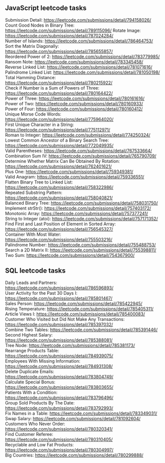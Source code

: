## JavaScript leetcode tasks
Submission Detail: https://leetcode.com/submissions/detail/794158026/
Count Good Nodes in Binary Tree: https://leetcode.com/submissions/detail/789115096/
Rotate Image: https://leetcode.com/submissions/detail/787024284/  
Number of Islands: https://leetcode.com/submissions/detail/786464753/  
Sort the Matrix Diagonally: https://leetcode.com/submissions/detail/785655857/  
Reordered Power of 2: https://leetcode.com/submissions/detail/783779985/  
Ransom Note: https://leetcode.com/submissions/detail/783345458/  
Reverse Linked List: https://leetcode.com/submissions/detail/781071616/  
Palindrome Linked List: https://leetcode.com/submissions/detail/781050198/  
Total Hamming Distance: https://leetcode.com/submissions/detail/780215922/  
Check if Number is a Sum of Powers of Three: https://leetcode.com/submissions/detail/780164422/  
Power of Three: https://leetcode.com/submissions/detail/780161616/  
Power of Two: https://leetcode.com/submissions/detail/780160933/  
Power of Four: https://leetcode.com/submissions/detail/780160412/  
Unique Morse Code Words: https://leetcode.com/submissions/detail/775964020/  
First Unique Character in a String: https://leetcode.com/submissions/detail/775112971/  
Roman to Integer: https://leetcode.com/submissions/detail/774250324/  
Lowest Common Ancestor of a Binary Search Tree: https://leetcode.com/submissions/detail/772049935/  
Valid Parentheses: https://leetcode.com/submissions/detail/767533664/  
Combination Sum IV: https://leetcode.com/submissions/detail/765790709/  
Determine Whether Matrix Can Be Obtained By Rotation: https://leetcode.com/submissions/detail/762401621/  
Plus One: https://leetcode.com/submissions/detail/759349381/  
Valid Anagram: https://leetcode.com/submissions/detail/759336551/  
Flatten Binary Tree to Linked List: https://leetcode.com/submissions/detail/758322986/  
Repeated Substring Pattern: https://leetcode.com/submissions/detail/758040821/  
Balanced Binary Tree: https://leetcode.com/submissions/detail/758031750/  
Implement strStr(): https://leetcode.com/submissions/detail/757403172/  
Monotonic Array: https://leetcode.com/submissions/detail/757377241/  
String to Integer (atoi): https://leetcode.com/submissions/detail/757171352/  
Find First and Last Position of Element in Sorted Array: https://leetcode.com/submissions/detail/756545327/  
Container With Most Water: https://leetcode.com/submissions/detail/755503216/  
Palindrome Number: https://leetcode.com/submissions/detail/755488753/  
Search a 2D Matrix II: https://leetcode.com/submissions/detail/755398811/  
Two Sum: https://leetcode.com/submissions/detail/754367900/  


## SQL leetcode tasks  
Daily Leads and Partners: https://leetcode.com/submissions/detail/786596893/  
User Activity for the Past 30 Days I: https://leetcode.com/submissions/detail/785801467/  
Sales Person: https://leetcode.com/submissions/detail/785422945/  
Rising Temperature: https://leetcode.com/submissions/detail/785405311/  
Article Views I: https://leetcode.com/submissions/detail/785400083/  
Customer Who Visited but Did Not Make Any Transactions: https://leetcode.com/submissions/detail/785397032/  
Combine Two Tables: https://leetcode.com/submissions/detail/785391446/  
Second Highest Salary: https://leetcode.com/submissions/detail/785388081/  
Tree Node: https://leetcode.com/submissions/detail/785381173/  
Rearrange Products Table: https://leetcode.com/submissions/detail/784939075/  
Employees With Missing Information: https://leetcode.com/submissions/detail/784931308/  
Delete Duplicate Emails: https://leetcode.com/submissions/detail/783804749/  
Calculate Special Bonus: https://leetcode.com/submissions/detail/783803655/  
Patients With a Condition: https://leetcode.com/submissions/detail/783796496/  
Group Sold Products By The Date: https://leetcode.com/submissions/detail/783792993/  
Fix Names in a Table: https://leetcode.com/submissions/detail/783349031/  
Swap Salary: https://leetcode.com/submissions/detail/781092604/  
Customers Who Never Order: https://leetcode.com/submissions/detail/780320341/  
Find Customer Referee: https://leetcode.com/submissions/detail/780310405/  
Recyclable and Low Fat Products: https://leetcode.com/submissions/detail/780304997/  
Big Countries: https://leetcode.com/submissions/detail/780299888/  
